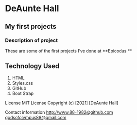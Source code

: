 # DeAunte Hall

## My first projects

### Description of project
These are some of the first projects I’ve done at **Epicodus **

## Technology Used
1. HTML 
2. Styles.css 
3. GitHub 
4. Boot Strap 

License
MIT License
Copyright (c) [2021] [DeAunte Hall]

Contact information
http://www.88-1982@github.com
godsofolympus88@gmail.com

